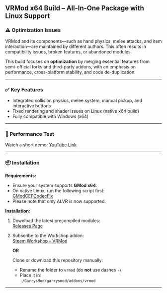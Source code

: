 ## **VRMod x64 Build – All-In-One Package with Linux Support**

### ⚠️ Optimization Issues

VRMod and its components—such as hand physics, melee attacks, and item interaction—are maintained by different authors. This often results in compatibility issues, broken features, or abandoned modules.

This build focuses on **optimization** by merging essential features from semi-official forks and third-party addons, with an emphasis on performance, cross-platform stability, and code de-duplication.

---

### ✅ Key Features

- Integrated collision physics, melee system, manual pickup, and interactive buttons  
- Fixed rendering and shader issues on Linux (native x64 build)  
- Fully compatible with Windows (x64)

---

### 🧪 Performance Test

Watch a short demo: [YouTube Link](https://www.youtube.com/shorts/CZYd3S08roo)

---

### 📦 Installation

**Requirements:**
- Ensure your system supports **GMod x64**.
- On native Linux, run the following script first:  
     [GModCEFCodecFix](https://github.com/solsticegamestudios/GModCEFCodecFix)
- Please note that only ALVR is now supported. 

**Installation:**

1. Download the latest precompiled modules:  
   [Releases Page](https://github.com/Abyss-c0re/vrmod-module-master/releases)

2. Subscribe to the Workshop addon:  
   [Steam Workshop – VRMod](https://steamcommunity.com/sharedfiles/filedetails/?id=3442302711)  
     
   **OR**

   Clone or download this repository manually:
     - Rename the folder to `vrmod` (do **not** use dashes `-`)
     - Place it in:  
       `./GarrysMod/garrysmod/addons/vrmod`

---
